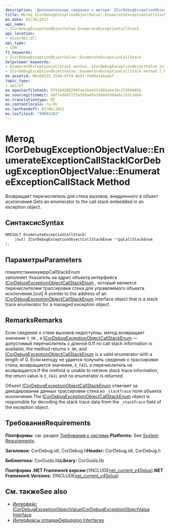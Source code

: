 ```yaml
---
description: 'Дополнительные сведения о методе: ICorDebugExceptionObjectValue:: EnumerateExceptionCallStack'
title: Метод ICorDebugExceptionObjectValue::EnumerateExceptionCallStack
ms.date: 03/30/2017
api_name:
- ICorDebugExceptionObjectValue.EnumerateExceptionCallStack
api_location:
- mscordbi.dll
api_type:
- COM
f1_keywords:
- ICorDebugExceptionObjectValue::EnumerateExceptionCallStack
helpviewer_keywords:
- EnumerateExceptionCallStack method, ICorDebugExceptionObjectValue interface [.NET Framework debugging]
- ICorDebugExceptionObjectValue::EnumerateExceptionCallStack method [.NET Framework debugging]
ms.assetid: 00c64533-15dd-47f4-bb97-fe80a1ebadef
topic_type:
- apiref
ms.openlocfilehash: 97918d280299fae16eb55185baee19c27d99005b
ms.sourcegitcommit: ddf7edb67715a5b9a45e3dd44536dabc153c1de0
ms.translationtype: MT
ms.contentlocale: ru-RU
ms.lasthandoff: 02/06/2021
ms.locfileid: "99693282"
---
```

# <a name="icordebugexceptionobjectvalueenumerateexceptioncallstack-method"></a><span data-ttu-id="c04be-103">Метод ICorDebugExceptionObjectValue::EnumerateExceptionCallStack</span><span class="sxs-lookup"><span data-stu-id="c04be-103">ICorDebugExceptionObjectValue::EnumerateExceptionCallStack Method</span></span>

<span data-ttu-id="c04be-104">Возвращает перечислитель для стека вызовов, внедренного в объект исключения.</span><span class="sxs-lookup"><span data-stu-id="c04be-104">Gets an enumerator to the call stack embedded in an exception object.</span></span>  
  
## <a name="syntax"></a><span data-ttu-id="c04be-105">Синтаксис</span><span class="sxs-lookup"><span data-stu-id="c04be-105">Syntax</span></span>  
  
```cpp  
HRESULT EnumerateExceptionCallStack(  
    [out] ICorDebugExceptionObjectCallStackEnum **ppCallStackEnum  
);  
```  
  
## <a name="parameters"></a><span data-ttu-id="c04be-106">Параметры</span><span class="sxs-lookup"><span data-stu-id="c04be-106">Parameters</span></span>  

 <span data-ttu-id="c04be-107">ппкаллстаккенум</span><span class="sxs-lookup"><span data-stu-id="c04be-107">ppCallStackEnum</span></span>  
 <span data-ttu-id="c04be-108">заполняет Указатель на адрес объекта интерфейса [ICorDebugExceptionObjectCallStackEnum](icordebugexceptionobjectcallstackenum-interface.md) , который является перечислителем трассировки стека для управляемого объекта исключения.</span><span class="sxs-lookup"><span data-stu-id="c04be-108">[out] A pointer to the address of an [ICorDebugExceptionObjectCallStackEnum](icordebugexceptionobjectcallstackenum-interface.md) interface object that is a stack trace enumerator for a managed exception object.</span></span>  
  
## <a name="remarks"></a><span data-ttu-id="c04be-109">Remarks</span><span class="sxs-lookup"><span data-stu-id="c04be-109">Remarks</span></span>  

 <span data-ttu-id="c04be-110">Если сведения о стеке вызовов недоступны, метод возвращает значение `S_OK` , а [ICorDebugExceptionObjectCallStackEnum](icordebugexceptionobjectcallstackenum-interface.md) — допустимый перечислитель с длиной 0.</span><span class="sxs-lookup"><span data-stu-id="c04be-110">If no call stack information is available, the method returns `S_OK`, and [ICorDebugExceptionObjectCallStackEnum](icordebugexceptionobjectcallstackenum-interface.md) is a valid enumerator with a length of 0.</span></span> <span data-ttu-id="c04be-111">Если методу не удается получить сведения о трассировке стека, возвращается значение, `E_FAIL` а перечислитель не возвращается.</span><span class="sxs-lookup"><span data-stu-id="c04be-111">If the method is unable to retrieve stack trace information, the return value is `E_FAIL` and no enumerator is returned.</span></span>  
  
 <span data-ttu-id="c04be-112">Объект [ICorDebugExceptionObjectCallStackEnum](icordebugexceptionobjectcallstackenum-interface.md) отвечает за декодирование данных трассировки стека из `_stackTrace` поля объекта исключения.</span><span class="sxs-lookup"><span data-stu-id="c04be-112">The [ICorDebugExceptionObjectCallStackEnum](icordebugexceptionobjectcallstackenum-interface.md) object is responsible for decoding the stack trace data from the `_stackTrace` field of the exception object.</span></span>  
  
## <a name="requirements"></a><span data-ttu-id="c04be-113">Требования</span><span class="sxs-lookup"><span data-stu-id="c04be-113">Requirements</span></span>  

 <span data-ttu-id="c04be-114">**Платформы:** см. раздел [Требования к системе](../../get-started/system-requirements.md).</span><span class="sxs-lookup"><span data-stu-id="c04be-114">**Platforms:** See [System Requirements](../../get-started/system-requirements.md).</span></span>  
  
 <span data-ttu-id="c04be-115">**Заголовок:** CorDebug.idl, CorDebug.h</span><span class="sxs-lookup"><span data-stu-id="c04be-115">**Header:** CorDebug.idl, CorDebug.h</span></span>  
  
 <span data-ttu-id="c04be-116">**Библиотека:** CorGuids.lib</span><span class="sxs-lookup"><span data-stu-id="c04be-116">**Library:** CorGuids.lib</span></span>  
  
 <span data-ttu-id="c04be-117">**Платформа .NET Framework версии:**[!INCLUDE[net_current_v45plus](../../../../includes/net-current-v45plus-md.md)]</span><span class="sxs-lookup"><span data-stu-id="c04be-117">**.NET Framework Versions:** [!INCLUDE[net_current_v45plus](../../../../includes/net-current-v45plus-md.md)]</span></span>  
  
## <a name="see-also"></a><span data-ttu-id="c04be-118">См. также</span><span class="sxs-lookup"><span data-stu-id="c04be-118">See also</span></span>

- [<span data-ttu-id="c04be-119">Интерфейс ICorDebugExceptionObjectValue</span><span class="sxs-lookup"><span data-stu-id="c04be-119">ICorDebugExceptionObjectValue Interface</span></span>](icordebugexceptionobjectvalue-interface.md)
- [<span data-ttu-id="c04be-120">Интерфейсы отладки</span><span class="sxs-lookup"><span data-stu-id="c04be-120">Debugging Interfaces</span></span>](debugging-interfaces.md)
